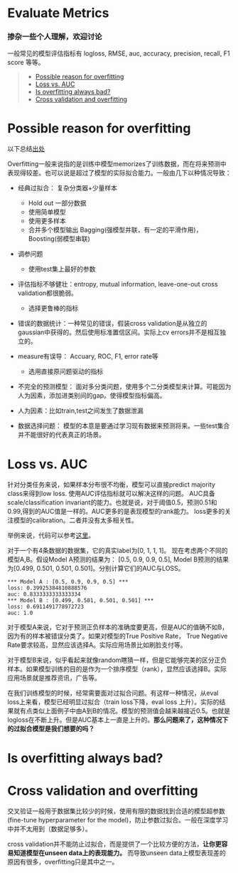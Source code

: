 # Evaluate Metrics

### 掺杂一些个人理解，欢迎讨论

一般常见的模型评估指标有 logloss, RMSE, auc, accuracy, precision, recall, F1 score 等等。

> - [Possible reason for overfitting](#possible-reason-for-overfitting?)
> - [Loss vs. AUC](#loss-vs-auc)
> - [Is overfitting always bad?](#is-overfitting-always-bad)
> - [Cross validation and overfitting](#cross-validation-and-overfitting)


# Possible reason for overfitting

以下总结[出处](http://hunch.net/?p=22)

Overfitting一般来说指的是训练中模型memorizes了训练数据，而在将来预测中表现得较差。也可以说是超过了模型的实际拟合能力。一般由几下以种情况导致：

- 经典过拟合： 复杂分类器+少量样本
    - Hold out 一部分数据
    - 使用简单模型
    - 使用更多样本
    - 合并多个模型输出 Bagging(强模型并联，有一定的平滑作用)，Boosting(弱模型串联)
    
- 调参问题
    - 使用test集上最好的参数
    
- 评估指标不够健壮：entropy, mutual information, leave-one-out cross validation都很脆弱。
    - 选择更鲁棒的指标
    
- 错误的数据统计：一种常见的错误，假装cross validation是从独立的gaussian中获得的。然后使用标准置信区间。实际上cv errors并不是相互独立的。

- measure有误导： Accuary, ROC, F1, error rate等
    - 选用直接原问题驱动的指标
    
- 不完全的预测模型： 面对多分类问题，使用多个二分类模型来计算。可能因为人为因素，添加进类别间的gap。使得模型指标偏高。

- 人为因素：比如train,test之间发生了数据泄漏

- 数据选择问题： 模型的本意是要通过学习现有数据来预测将来。一些test集合并不能很好的代表真正的场景。



# Loss vs. AUC

针对分类任务来说，如果样本分布很不均衡，模型可以直接predict majority class来得到low loss. 使用AUC评估指标就可以解决这样的问题。 AUC具备 scale/classification invariant的能力。也就是说，对于阈值0.5，预测0.51和0.99,得到的AUC值是一样的。AUC更多的是表现模型的rank能力。 loss更多的关注模型的calibration。二者并没有太多相关性。

举例来说，代码可以参考[这里](loss_auc_explain.py)。

对于一个有4条数据的数据集，它的真实label为[0, 1, 1, 1]。
现在考虑两个不同的模型A,B。假设Model A预测的结果为： [0.5, 0.9, 0.9, 0.5], Model B预测的结果为[0.499, 0.501, 0.501, 0.501]。分别计算它们的AUC与LOSS。

    *** Model A : [0.5, 0.9, 0.9, 0.5] ***
    loss: 0.39925384810888576
    auc: 0.8333333333333334
    *** Model B : [0.499, 0.501, 0.501, 0.501] ***
    loss: 0.6911491778972723
    auc: 1.0
    
对于模型A来说，它对于预测正负样本的准确度要更高，但是AUC的值确不如B，因为有的样本被错误分类了。如果对模型的True Positive Rate， True Negative Rate要求较高，显然应该选择A。实际应用场景比如刷脸支付等。

对于模型B来说，似乎看起来就像random瞎猜一样，但是它能够完美的区分正负样本。如果模型训练的目的是作为一个排序模型（rank），显然应该选择B。实际应用场景就是推荐资讯，广告等。

在我们训练模型的时候，经常需要面对过拟合问题。有这样一种情况，从eval loss上来看，模型已经明显过拟合（train loss下降，eval loss 上升）。实际的结果就有点类似上面例子中由A到B的情况。模型的预测值会越来越接近0.5。也就是logloss在不断上升。但是AUC基本上一直是上升的。**那么问题来了，这种情况下的过拟合模型是我们想要的吗？**


# Is overfitting always bad? 

# Cross validation and overfitting

交叉验证一般用于数据集比较少的时候，使用有限的数据找到合适的模型超参数 (fine-tune hyperparameter for the model)，防止参数过拟合。一般在深度学习中并不太用到（数据足够多）。

cross validation并不能防止过拟合，而是提供了一个比较方便的方法，**让你更容易知道模型在unseen data上的表现能力。** 而导致unseen data上模型表现差的原因有很多，overfitting只是其中之一。